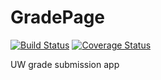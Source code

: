 # GradePage

[![Build Status](https://github.com/uw-it-aca/gradepage/workflows/Build%2C%20Test%20and%20Deploy/badge.svg)](https://github.com/uw-it-aca/gradepage/actions)
[![Coverage Status](https://coveralls.io/repos/github/uw-it-aca/gradepage/badge.svg?branch=main)](https://coveralls.io/github/uw-it-aca/gradepage?branch=main)

UW grade submission app
